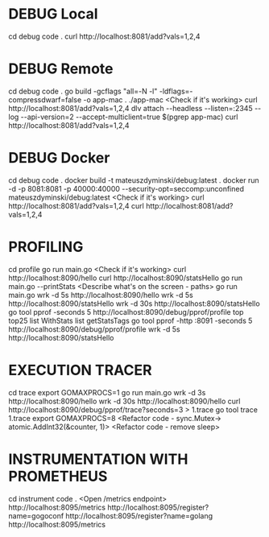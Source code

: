 
# DEBUG Local
cd debug
code .
<Run server from VS Code>
curl http://localhost:8081/add?vals=1,2,4
<Set breakpoint>
<Show in VS Code that we hit the breakpoint>


# DEBUG Remote
cd debug
code .
go build -gcflags "all=-N -l" -ldflags=-compressdwarf=false -o app-mac .
<Run app>
./app-mac
<Split terminal horizontally>
<Check if it's working>
curl http://localhost:8081/add?vals=1,2,4
dlv attach --headless --listen=:2345 --log --api-version=2 --accept-multiclient=true $(pgrep app-mac)
<Open VS Code and show the launch.json file>
<Set breakpoint>
<Run debugger>
curl http://localhost:8081/add?vals=1,2,4
<Show in VS Code that we hit the breakpoint>


# DEBUG Docker
cd debug
code .
docker build -t mateuszdyminski/debug:latest .
docker run -d -p 8081:8081 -p 40000:40000 --security-opt=seccomp:unconfined mateuszdyminski/debug:latest
<Split terminal horizontally>
<Check if it's working>
curl http://localhost:8081/add?vals=1,2,4
<Open VS Code and show the launch.json file>
<Set breakpoint>
<Run debugger>
curl http://localhost:8081/add?vals=1,2,4
<Show in VS Code that we hit the breakpoint>

# PROFILING
cd profile
go run main.go
<Split terminal horizontally>
<Check if it's working>
curl http://localhost:8090/hello
curl http://localhost:8090/statsHello
go run main.go --printStats
<Describe what's on the screen - paths>
go run main.go
<Run wrk to generate load>
wrk -d 5s http://localhost:8090/hello
wrk -d 5s http://localhost:8090/statsHello
<Describe results>
<Run load generator with high value>
wrk -d 30s http://localhost:8090/statsHello
<Run profiler in new split terminal>
go tool pprof -seconds 5 http://localhost:8090/debug/pprof/profile
<In pprof tool call>
top
top25
list WithStats
list getStatsTags
go tool pprof -http :8091 -seconds 5 http://localhost:8090/debug/pprof/profile
<Show graph>
<Show flamegraph>
<Refactor code>
<Run wrk once again>
wrk -d 5s http://localhost:8090/statsHello

# EXECUTION TRACER
cd trace
export GOMAXPROCS=1
go run main.go
<Split terminal>
wrk -d 3s http://localhost:8090/hello
<Describe results>
<Generate load for longer time>
wrk -d 30s http://localhost:8090/hello
curl http://localhost:8090/debug/pprof/trace?seconds=3 > 1.trace
<Open trace>
go tool trace 1.trace
<Show tracer>
<Fix GOMAXPROCS>
export GOMAXPROCS=8
<Rerun server>
<Show tracer>
<Refactor code - sync.Mutex-> atomic.AddInt32(&counter, 1)>
<Rerun server>
<Show tracer>
<Refactor code - remove sleep>
<Rerun server>
<Show tracer>


# INSTRUMENTATION WITH PROMETHEUS
cd instrument
code .
<Describe logs in terminal>
<Open /metrics endpoint>
http://localhost:8095/metrics
<Open VS Code and talk a bit about custom metrics>
http://localhost:8095/register?name=gogoconf
http://localhost:8095/register?name=golang
http://localhost:8095/metrics
